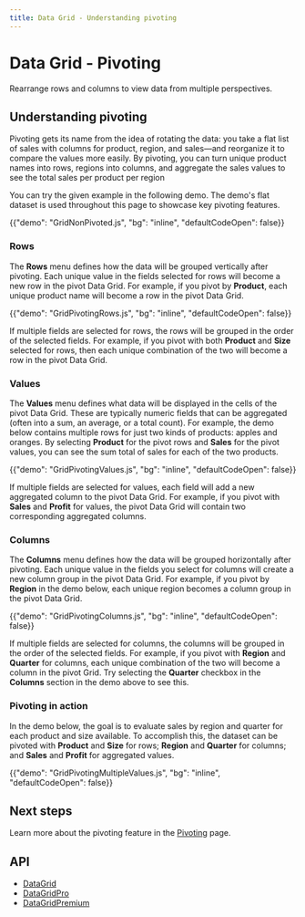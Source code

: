 ```yaml
---
title: Data Grid - Understanding pivoting
---
```


# Data Grid - Pivoting [<span class="plan-premium"></span>](/x/introduction/licensing/#premium-plan 'Premium plan')

<p class="description">Rearrange rows and columns to view data from multiple perspectives.</p>

## Understanding pivoting

Pivoting gets its name from the idea of rotating the data: you take a flat list of sales with columns for product, region, and sales—and reorganize it to compare the values more easily.
By pivoting, you can turn unique product names into rows, regions into columns, and aggregate the sales values to see the total sales per product per region

You can try the given example in the following demo.
The demo's flat dataset is used throughout this page to showcase key pivoting features.

{{"demo": "GridNonPivoted.js", "bg": "inline", "defaultCodeOpen": false}}

### Rows

The **Rows** menu defines how the data will be grouped vertically after pivoting.
Each unique value in the fields selected for rows will become a new row in the pivot Data Grid.
For example, if you pivot by **Product**, each unique product name will become a row in the pivot Data Grid.

{{"demo": "GridPivotingRows.js", "bg": "inline", "defaultCodeOpen": false}}

If multiple fields are selected for rows, the rows will be grouped in the order of the selected fields.
For example, if you pivot with both **Product** and **Size** selected for rows, then each unique combination of the two will become a row in the pivot Data Grid.

### Values

The **Values** menu defines what data will be displayed in the cells of the pivot Data Grid.
These are typically numeric fields that can be aggregated (often into a sum, an average, or a total count).
For example, the demo below contains multiple rows for just two kinds of products: apples and oranges.
By selecting **Product** for the pivot rows and **Sales** for the pivot values, you can see the sum total of sales for each of the two products.

{{"demo": "GridPivotingValues.js", "bg": "inline", "defaultCodeOpen": false}}

If multiple fields are selected for values, each field will add a new aggregated column to the pivot Data Grid.
For example, if you pivot with **Sales** and **Profit** for values, the pivot Data Grid will contain two corresponding aggregated columns.

### Columns

The **Columns** menu defines how the data will be grouped horizontally after pivoting.
Each unique value in the fields you select for columns will create a new column group in the pivot Data Grid.
For example, if you pivot by **Region** in the demo below, each unique region becomes a column group in the pivot Data Grid.

{{"demo": "GridPivotingColumns.js", "bg": "inline", "defaultCodeOpen": false}}

If multiple fields are selected for columns, the columns will be grouped in the order of the selected fields.
For example, if you pivot with **Region** and **Quarter** for columns, each unique combination of the two will become a column in the pivot Grid.
Try selecting the **Quarter** checkbox in the **Columns** section in the demo above to see this.

### Pivoting in action

In the demo below, the goal is to evaluate sales by region and quarter for each product and size available.
To accomplish this, the dataset can be pivoted with **Product** and **Size** for rows; **Region** and **Quarter** for columns; and **Sales** and **Profit** for aggregated values.

{{"demo": "GridPivotingMultipleValues.js", "bg": "inline", "defaultCodeOpen": false}}

## Next steps

Learn more about the pivoting feature in the [Pivoting](/x/react-data-grid/pivoting/) page.

## API

- [DataGrid](/x/api/data-grid/data-grid/)
- [DataGridPro](/x/api/data-grid/data-grid-pro/)
- [DataGridPremium](/x/api/data-grid/data-grid-premium/)
